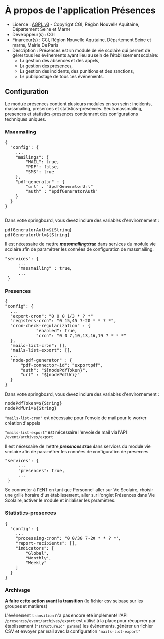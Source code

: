 # À propos de l'application Présences
* Licence : [AGPL v3](http://www.gnu.org/licenses/agpl.txt) - Copyright CGI, Région Nouvelle Aquitaine, Département Seine et Marne
* Développeur(s) : CGI
* Financeur(s) : CGI, Région Nouvelle Aquitaine, Département Seine et marne, Mairie De Paris
* Description : Présences est un module de vie scolaire qui permet de gérer tous les événements ayant
  lieu au sein de l’établissement scolaire:
  - La gestion des absences et des appels,
  - La gestion des présences,
  - La gestion des incidents, des punitions et des sanctions,
  - Le publipostage de tous ces événements. 

## Configuration
Le module présences contient plusieurs modules en son sein : incidents, massmailing, presences et statistics-presences.
Seuls massmailing, presences et statistics-presences contiennent des configurations techniques uniques.

### Massmailing
<pre>
{
  "config": {
    ...
    "mailings": {
        "MAIL": true,
        "PDF": false,
        "SMS": true
    },
    "pdf-generator" : {
        "url" : "$pdfGeneratorUrl",
        "auth" : "$pdfGeneratorAuth"
    }
  }
}

</pre>
Dans votre springboard, vous devez inclure des variables d'environnement :
<pre>
pdfGeneratorAuth=${String}
pdfGeneratorUrl=${String}
</pre>
Il est nécessaire de mettre ***massmailing:true*** dans services du module vie scolaire afin de paramétrer les données de configuration de massmailing.
<pre>
"services": {
     ...
     "massmailing" : true,
     ...
 }
</pre>

### Presences
<pre>
{
"config": {
  ...
  "export-cron": "0 0 0 1/3 * ? *",
  "registers-cron": "0 15,45 7-20 * * ? *",
  "cron-check-regularization" : {
            "enabled": true,
            "cron": "0 0 7,10,13,16,19 ? * * *"
  },
  "mails-list-cron": [],
  "mails-list-export": [],
  ...
  "node-pdf-generator" : {
      "pdf-connector-id": "exportpdf",
      "auth": "${nodePdfToken}",
      "url" : "${nodePdfUri}"
  }
}
</pre>
Dans votre springboard, vous devez inclure des variables d'environnement :
<pre>
nodePdfToken=${String}
nodePdfUri=${String}
</pre>

`"mails-list-cron"` est nécessaire pour l'envoie de mail pour le worker création d'appels

`"mails-list-export"` est nécessaire l'envoie de mail via l'API `/event/archives/export`


Il est nécessaire de mettre ***presences:true*** dans services du module vie scolaire afin de paramétrer les données de configuration de presences.
<pre>
"services": {
     ...
     "presences": true,
     ...
 }
</pre>

Se connecter à l'ENT en tant que Personnel, aller sur Vie Scolaire, choisir une grille horaire d'un établissement, 
aller sur l'onglet Présences dans Vie Scolaire, activer le module et initialiser les paramètres.

### Statistics-presences
<pre>
{
  "config": {
    ...
    "processing-cron": "0 0/30 7-20 * * ? *",
    "report-recipients": [],
    "indicators": [
        "Global",
        "Monthly",
        "Weekly"
    ]
  }
}
</pre>

### Archivage

**A faire cette action avant la transition** (le fichier csv se base sur les groupes et matières)

L'événement `transition` n'a pas encore été implémenté
l'API `/presences/event/archives/export` est utilisé à la place pour récupérer par établissement (`"structureId" params`) les événements, 
générer un fichier CSV et envoyer par mail avec la configuration `"mails-list-export"`
